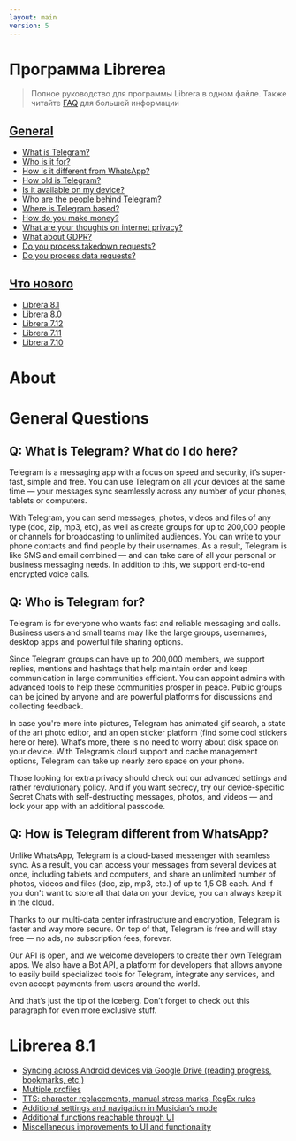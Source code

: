 ```yaml
---
layout: main
version: 5
---
```


# Программа Librerea

> Полное руководство для программы Librera в одном файле.
  Также читайте [FAQ](/wiki/faq) для большей информации
 
## [General](#g)

* [What is Telegram?](#g_1) 
* [Who is it for?](#g_2)
* [How is it different from WhatsApp?](#g_3)
* [How old is Telegram?](#)
* [Is it available on my device?](#)
* [Who are the people behind Telegram?](#)
* [Where is Telegram based?](#)
* [How do you make money?](#)
* [What are your thoughts on internet privacy?](#)
* [What about GDPR?](#)
* [Do you process takedown requests?](#)
* [Do you process data requests?](#)

## [Что нового](#n)
* [Librera 8.1](#n_81) 
* [Librera 8.0](#n_80) 
* [Librera 7.12](#n_1) 
* [Librera 7.11](#n_1) 
* [Librera 7.10](#n_1) 


# About


# <a name="g" /> General Questions

## <a name="g_1" /> Q: What is Telegram? What do I do here?
Telegram is a messaging app with a focus on speed and security, it’s super-fast, simple and free. 
You can use Telegram on all your devices at the same time — your messages sync seamlessly across any number of your phones, tablets or computers.

With Telegram, you can send messages, photos, videos and files of any type (doc, zip, mp3, etc), as well as create groups for up to 200,000 people or channels for broadcasting to unlimited audiences. 
You can write to your phone contacts and find people by their usernames. 
As a result, Telegram is like SMS and email combined — and can take care of all your personal or business messaging needs. In addition to this, we support end-to-end encrypted voice calls.



## <a name="g_2" /> Q: Who is Telegram for?
Telegram is for everyone who wants fast and reliable messaging and calls. Business users and small teams may like the large groups, usernames, desktop apps and powerful file sharing options.

Since Telegram groups can have up to 200,000 members, we support replies, mentions and hashtags that help maintain order and keep communication in large communities efficient. You can appoint admins with advanced tools to help these communities prosper in peace. Public groups can be joined by anyone and are powerful platforms for discussions and collecting feedback.

In case you're more into pictures, Telegram has animated gif search, a state of the art photo editor, and an open sticker platform (find some cool stickers here or here). What‘s more, there is no need to worry about disk space on your device. With Telegram’s cloud support and cache management options, Telegram can take up nearly zero space on your phone.

Those looking for extra privacy should check out our advanced settings and rather revolutionary policy. And if you want secrecy, try our device-specific Secret Chats with self-destructing messages, photos, and videos — and lock your app with an additional passcode.


## <a name="g_3" /> Q: How is Telegram different from WhatsApp?
Unlike WhatsApp, Telegram is a cloud-based messenger with seamless sync. As a result, you can access your messages from several devices at once, including tablets and computers, and share an unlimited number of photos, videos and files (doc, zip, mp3, etc.) of up to 1,5 GB each. And if you don't want to store all that data on your device, you can always keep it in the cloud.

Thanks to our multi-data center infrastructure and encryption, Telegram is faster and way more secure. On top of that, Telegram is free and will stay free — no ads, no subscription fees, forever.

Our API is open, and we welcome developers to create their own Telegram apps. We also have a Bot API, a platform for developers that allows anyone to easily build specialized tools for Telegram, integrate any services, and even accept payments from users around the world.

And that‘s just the tip of the iceberg. Don’t forget to check out this paragraph for even more exclusive stuff.


# <a name="n_81" /> Librerea 8.1

* [Syncing across Android devices via Google Drive (reading progress, bookmarks, etc.)](#) 
* [Multiple profiles](#) 
* [TTS: character replacements, manual stress marks, RegEx rules](#) 
* [Additional settings and navigation in Musician’s mode](#) 
* [Additional functions reachable through UI](#) 
* [Miscellaneous improvements to UI and functionality](#) 
